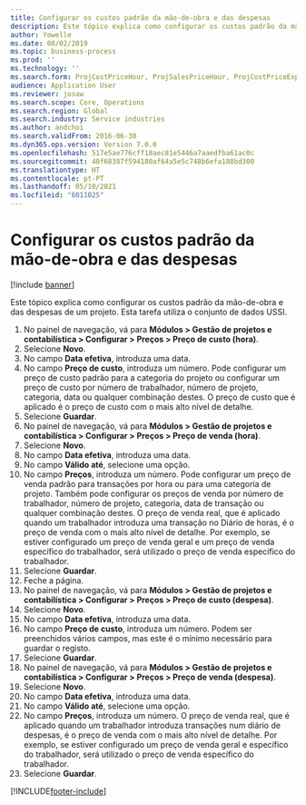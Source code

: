 ```yaml
---
title: Configurar os custos padrão da mão-de-obra e das despesas
description: Este tópico explica como configurar os custos padrão da mão-de-obra e das despesas de um projeto.
author: Yowelle
ms.date: 08/02/2019
ms.topic: business-process
ms.prod: ''
ms.technology: ''
ms.search.form: ProjCostPriceHour, ProjSalesPriceHour, ProjCostPriceExpense, ProjSalesPriceCost
audience: Application User
ms.reviewer: josaw
ms.search.scope: Core, Operations
ms.search.region: Global
ms.search.industry: Service industries
ms.author: andchoi
ms.search.validFrom: 2016-06-30
ms.dyn365.ops.version: Version 7.0.0
ms.openlocfilehash: 517e5ae776cff18aec81e5446a7aaedfba61ac0c
ms.sourcegitcommit: 40f68387f594180af64a5e5c748b6efa188bd300
ms.translationtype: HT
ms.contentlocale: pt-PT
ms.lasthandoff: 05/10/2021
ms.locfileid: "6011025"
---
```

# <a name="configure-standard-costs-for-labor-and-expenses"></a>Configurar os custos padrão da mão-de-obra e das despesas

[!include [banner](../../includes/banner.md)]

Este tópico explica como configurar os custos padrão da mão-de-obra e das despesas de um projeto. Esta tarefa utiliza o conjunto de dados USSI.

1. No painel de navegação, vá para **Módulos > Gestão de projetos e contabilística > Configurar > Preços > Preço de custo (hora)**.
2. Selecione **Novo**.
3. No campo **Data efetiva**, introduza uma data.
4. No campo **Preço de custo**, introduza um número. Pode configurar um preço de custo padrão para a categoria do projeto ou configurar um preço de custo por número de trabalhador, número de projeto, categoria, data ou qualquer combinação destes. O preço de custo que é aplicado é o preço de custo com o mais alto nível de detalhe.  
5. Selecione **Guardar**.
6. No painel de navegação, vá para **Módulos > Gestão de projetos e contabilística > Configurar > Preços > Preço de venda (hora)**.
7. Selecione **Novo**.
8. No campo **Data efetiva**, introduza uma data.
9. No campo **Válido até**, selecione uma opção.
10. No campo **Preços**, introduza um número. Pode configurar um preço de venda padrão para transações por hora ou para uma categoria de projeto. Também pode configurar os preços de venda por número de trabalhador, número de projeto, categoria, data de transação ou qualquer combinação destes. O preço de venda real, que é aplicado quando um trabalhador introduza uma transação no Diário de horas, é o preço de venda com o mais alto nível de detalhe. Por exemplo, se estiver configurado um preço de venda geral e um preço de venda específico do trabalhador, será utilizado o preço de venda específico do trabalhador.  
11. Selecione **Guardar**.
12. Feche a página.
13. No painel de navegação, vá para **Módulos > Gestão de projetos e contabilística > Configurar > Preços > Preço de custo (despesa)**.
14. Selecione **Novo**.
15. No campo **Data efetiva**, introduza uma data.
16. No campo **Preço de custo**, introduza um número. Podem ser preenchidos vários campos, mas este é o mínimo necessário para guardar o registo.  
17. Selecione **Guardar**.
18. No painel de navegação, vá para **Módulos > Gestão de projetos e contabilística > Configurar > Preços > Preço de venda (despesa)**.
19. Selecione **Novo**.
20. No campo **Data efetiva**, introduza uma data.
21. No campo **Válido até**, selecione uma opção.
22. No campo **Preços**, introduza um número. O preço de venda real, que é aplicado quando um trabalhador introduza transações num diário de despesas, é o preço de venda com o mais alto nível de detalhe. Por exemplo, se estiver configurado um preço de venda geral e específico do trabalhador, será utilizado o preço de venda específico do trabalhador.  
23. Selecione **Guardar**.



[!INCLUDE[footer-include](../../includes/footer-banner.md)]
